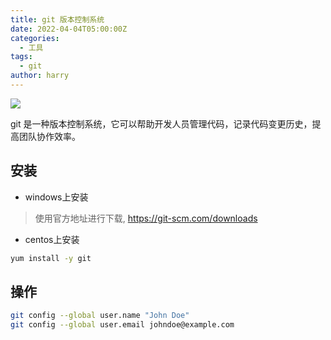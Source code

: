 ```yaml
---
title: git 版本控制系统
date: 2022-04-04T05:00:00Z
categories:
  - 工具
tags:
  - git
author: harry 
---
```


<img src="https://pic.imgdb.cn/item/656f2ad9c458853aef709171.jpg" />

git 是一种版本控制系统，它可以帮助开发人员管理代码，记录代码变更历史，提高团队协作效率。

<!--more-->




## 安装

- windows上安装

> 使用官方地址进行下载, https://git-scm.com/downloads

- centos上安装

```sh
yum install -y git
```

## 操作


```sh
git config --global user.name "John Doe"
git config --global user.email johndoe@example.com
```